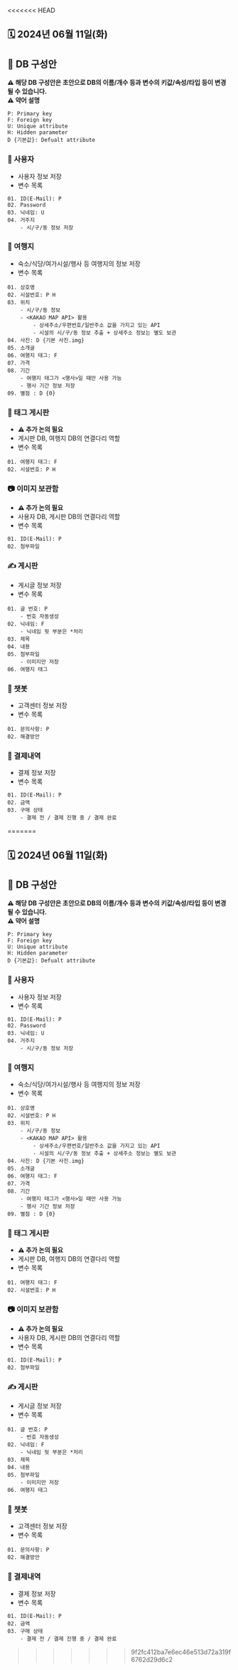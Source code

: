 <<<<<<< HEAD
## 🗓️ 2024년 06월 11일(화)

## 📑 DB 구성안
**⚠️ 해당 DB 구성안은 초안으로 DB의 이름/개수 등과 변수의 키값/속성/타입 등이 변경될 수 있습니다.**<br>
**⚠️ 약어 설명**
```
P: Primary key
F: Foreign key
U: Unique attribute	
H: Hidden parameter
D {기본값}: Defualt attribute
```
### 👤 사용자
- 사용자 정보 저장
- 변수 목록
```
01. ID(E-Mail): P
02. Password
03. 닉네임: U
04. 거주지
	- 시/구/동 정보 저장
```

### 🧳 여행지
- 숙소/식당/여가시설/행사 등 여행지의 정보 저장
- 변수 목록
```
01. 상호명
02. 시설번호: P H
03. 위치
	- 시/구/동 정보
	- <KAKAO MAP API> 활용
		- 상세주소/우편번호/일반주소 값을 가지고 있는 API
		- 시설의 시/구/동 정보 추출 + 상세주소 정보는 별도 보관
04. 사진: D {기본 사진.img}
05. 소개글
06. 여행지 태그: F
07. 가격
08. 기간
	- 여행지 태그가 <행사>일 때만 사용 가능
	- 행사 기간 정보 저장
09. 별점 : D {0}
```

### 🔖 태그 게시판
- **⚠️ 추가 논의 필요**
- 게시판 DB, 여행지 DB의 연결다리 역할
- 변수 목록
```
01. 여행지 태그: F
02. 시설번호: P H
```

### 📷 이미지 보관함
- **⚠️ 추가 논의 필요**
- 사용자 DB, 게시판 DB의 연결다리 역할
- 변수 목록
```
01. ID(E-Mail): P
02.	첨부파일
```

### ✍️ 게시판
- 게시글 정보 저장
- 변수 목록
```
01. 글 번호: P
	- 번호 자동생성
02. 닉네임: F
	- 닉네임 뒷 부분은 *처리
03. 제목
04. 내용
05. 첨부파일
	- 이미지만 저장
06. 여행지 태그
```

### 🤖 챗봇
- 고객센터 정보 저장
- 변수 목록
```
01. 문의사항: P
02. 해결방안
```

### 💸 결제내역
- 결제 정보 저장
- 변수 목록
```
01. ID(E-Mail): P
02. 금액
03. 구매 상태
	- 결제 전 / 결제 진행 중 / 결제 완료
```
=======
## 🗓️ 2024년 06월 11일(화)

## 📑 DB 구성안
**⚠️ 해당 DB 구성안은 초안으로 DB의 이름/개수 등과 변수의 키값/속성/타입 등이 변경될 수 있습니다.**<br>
**⚠️ 약어 설명**
```
P: Primary key
F: Foreign key
U: Unique attribute	
H: Hidden parameter
D {기본값}: Defualt attribute
```
### 👤 사용자
- 사용자 정보 저장
- 변수 목록
```
01. ID(E-Mail): P
02. Password
03. 닉네임: U
04. 거주지
	- 시/구/동 정보 저장
```

### 🧳 여행지
- 숙소/식당/여가시설/행사 등 여행지의 정보 저장
- 변수 목록
```
01. 상호명
02. 시설번호: P H
03. 위치
	- 시/구/동 정보
	- <KAKAO MAP API> 활용
		- 상세주소/우편번호/일반주소 값을 가지고 있는 API
		- 시설의 시/구/동 정보 추출 + 상세주소 정보는 별도 보관
04. 사진: D {기본 사진.img}
05. 소개글
06. 여행지 태그: F
07. 가격
08. 기간
	- 여행지 태그가 <행사>일 때만 사용 가능
	- 행사 기간 정보 저장
09. 별점 : D {0}
```

### 🔖 태그 게시판
- **⚠️ 추가 논의 필요**
- 게시판 DB, 여행지 DB의 연결다리 역할
- 변수 목록
```
01. 여행지 태그: F
02. 시설번호: P H
```

### 📷 이미지 보관함
- **⚠️ 추가 논의 필요**
- 사용자 DB, 게시판 DB의 연결다리 역할
- 변수 목록
```
01. ID(E-Mail): P
02.	첨부파일
```

### ✍️ 게시판
- 게시글 정보 저장
- 변수 목록
```
01. 글 번호: P
	- 번호 자동생성
02. 닉네임: F
	- 닉네임 뒷 부분은 *처리
03. 제목
04. 내용
05. 첨부파일
	- 이미지만 저장
06. 여행지 태그
```

### 🤖 챗봇
- 고객센터 정보 저장
- 변수 목록
```
01. 문의사항: P
02. 해결방안
```

### 💸 결제내역
- 결제 정보 저장
- 변수 목록
```
01. ID(E-Mail): P
02. 금액
03. 구매 상태
	- 결제 전 / 결제 진행 중 / 결제 완료
```
>>>>>>> 9f2fc412ba7e6ec46e513d72a319f6762d29d6c2
